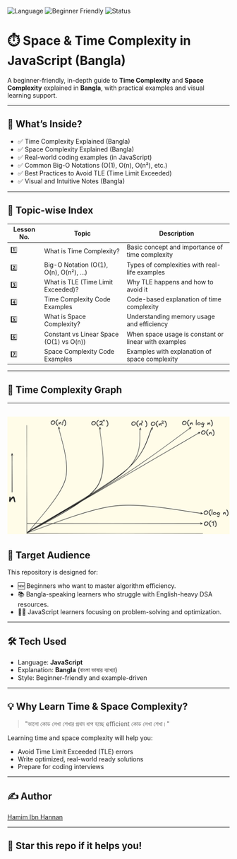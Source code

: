 ![Language](https://img.shields.io/badge/Language-JavaScript-yellow?logo=javascript)
![Beginner Friendly](https://img.shields.io/badge/Level-Beginner-success)
![Status](https://img.shields.io/badge/Status-Active-brightgreen)

# ⏱️ Space & Time Complexity in JavaScript (Bangla)

A beginner-friendly, in-depth guide to **Time Complexity** and **Space Complexity** explained in **Bangla**, with practical examples and visual learning support.

---

## 📘 What’s Inside?

- ✅ Time Complexity Explained (Bangla)
- ✅ Space Complexity Explained (Bangla)
- ✅ Real-world coding examples (in JavaScript)
- ✅ Common Big-O Notations (O(1), O(n), O(n²), etc.)
- ✅ Best Practices to Avoid TLE (Time Limit Exceeded)
- ✅ Visual and Intuitive Notes (Bangla)

---

## 📑 Topic-wise Index

| Lesson No. | Topic                                   | Description                                          |
| ---------- | --------------------------------------- | ---------------------------------------------------- |
| 1️⃣         | What is Time Complexity?                | Basic concept and importance of time complexity      |
| 2️⃣         | Big-O Notation (O(1), O(n), O(n²), ...) | Types of complexities with real-life examples        |
| 3️⃣         | What is TLE (Time Limit Exceeded)?      | Why TLE happens and how to avoid it                  |
| 4️⃣         | Time Complexity Code Examples           | Code-based explanation of time complexity            |
| 5️⃣         | What is Space Complexity?               | Understanding memory usage and efficiency            |
| 6️⃣         | Constant vs Linear Space (O(1) vs O(n)) | When space usage is constant or linear with examples |
| 7️⃣         | Space Complexity Code Examples          | Examples with explanation of space complexity        |

---

## 📑 Time Complexity Graph

---

## ![Time Complexity Graph](./assets/time-complexity-graph.png)

## 🧠 Target Audience

This repository is designed for:

- 🆕 Beginners who want to master algorithm efficiency.
- 📚 Bangla-speaking learners who struggle with English-heavy DSA resources.
- 👨‍💻 JavaScript learners focusing on problem-solving and optimization.

---

## 🛠 Tech Used

- Language: **JavaScript**
- Explanation: **Bangla** (বাংলা ভাষায় ব্যাখ্যা)
- Style: Beginner-friendly and example-driven

---

## 💡 Why Learn Time & Space Complexity?

> "ভালো কোড লেখা শেখার প্রথম ধাপ হচ্ছে efficient কোড লেখা শেখা।"

Learning time and space complexity will help you:

- Avoid Time Limit Exceeded (TLE) errors
- Write optimized, real-world ready solutions
- Prepare for coding interviews

---

## ✍️ Author

[Hamim Ibn Hannan](https://hamimibnhannan.netlify.app/)

---

## 🌟 Star this repo if it helps you!
